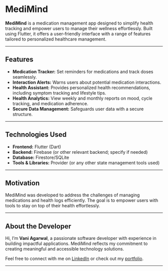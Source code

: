# MediMind

**MediMind** is a medication management app designed to simplify health tracking and empower users to manage their wellness effortlessly. Built using Flutter, it offers a user-friendly interface with a range of features tailored to personalized healthcare management.

---

## Features

- **Medication Tracker:** Set reminders for medications and track doses seamlessly.  
- **Interaction Alerts:** Warns users about potential medication interactions.  
- **Health Assistant:** Provides personalized health recommendations, including symptom tracking and lifestyle tips.  
- **Health Analytics:** View weekly and monthly reports on mood, cycle tracking, and medication adherence.  
- **Secure Data Management:** Safeguards user data with a secure structure.

---

## Technologies Used

- **Frontend:** Flutter (Dart)  
- **Backend:** Firebase (or other relevant backend; specify if needed)  
- **Database:** Firestore/SQLite  
- **Tools & Libraries:** Provider (or any other state management tools used)  

---

## Motivation

MediMind was developed to address the challenges of managing medications and health logs efficiently. The goal is to empower users with tools to stay on top of their health effortlessly.

---

## About the Developer

Hi, I’m **Vani Agarwal**, a passionate software developer with experience in building impactful applications. MediMind reflects my commitment to creating meaningful and accessible technology solutions.  

Feel free to connect with me on [LinkedIn](https://www.linkedin.com/in/vaniagarwal-/) or check out my [portfolio](https://vaniagarwal343.github.io/personal-website/).

---

